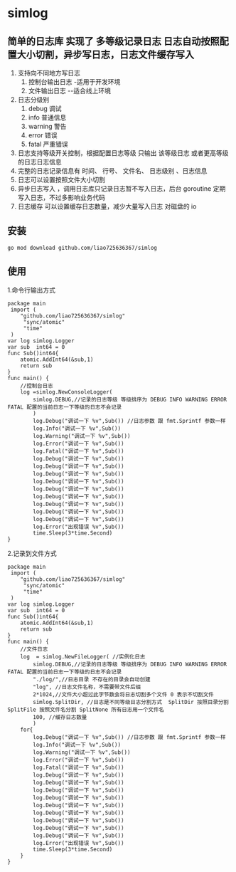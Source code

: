 # simlog
## 简单的日志库 实现了 多等级记录日志 日志自动按照配置大小切割，异步写日志，日志文件缓存写入

1. 支持向不同地方写日志
   1. 控制台输出日志 -适用于开发环境
   2. 文件输出日志 --适合线上环境
2. 日志分级别
   1. debug 调试
   2. info 普通信息
   3. warning 警告
   4. error 错误
   5. fatal 严重错误
3. 日志支持等级开关控制，根据配置日志等级 只输出 该等级日志 或者更高等级的日志日志信息
4. 完整的日志记录信息有 时间、 行号、 文件名、 日志级别 、日志信息 
5. 日志可以设置按照文件大小切割
6. 异步日志写入 ，调用日志库只记录日志暂不写入日志，后台  goroutine 定期写入日志，不过多影响业务代码
7. 日志缓存 可以设置缓存日志数量，减少大量写入日志 对磁盘的 io



## 安装

```shell
go mod download github.com/liao725636367/simlog 
```



## 使用

1.命令行输出方式

```golang
package main
 import (
 	"github.com/liao725636367/simlog"
	 "sync/atomic"
	 "time"
 )
var log simlog.Logger
var sub  int64 = 0
func Sub()int64{
	atomic.AddInt64(&sub,1)
	return sub
}
func main() {
	//控制台日志
	log =simlog.NewConsoleLogger(
		simlog.DEBUG,//记录的日志等级 等级排序为 DEBUG INFO WARNING ERROR FATAL 配置的当前日志一下等级的日志不会记录
		)
		log.Debug("调试一下 %v",Sub()) //日志参数 跟 fmt.Sprintf 参数一样
		log.Info("调试一下 %v",Sub())
		log.Warning("调试一下 %v",Sub())
		log.Error("调试一下 %v",Sub())
		log.Fatal("调试一下 %v",Sub())
		log.Debug("调试一下 %v",Sub())
		log.Debug("调试一下 %v",Sub())
		log.Debug("调试一下 %v",Sub())
		log.Debug("调试一下 %v",Sub())
		log.Debug("调试一下 %v",Sub())
		log.Debug("调试一下 %v",Sub())
		log.Debug("调试一下 %v",Sub())
		log.Debug("调试一下 %v",Sub())
		log.Debug("调试一下 %v",Sub())
		log.Error("出现错误 %v",Sub())
		time.Sleep(3*time.Second)
}

```



2.记录到文件方式

```golang
package main
 import (
 	"github.com/liao725636367/simlog"
	 "sync/atomic"
	 "time"
 )
var log simlog.Logger
var sub  int64 = 0
func Sub()int64{
	atomic.AddInt64(&sub,1)
	return sub
}
func main() {
	//文件日志
	log  = simlog.NewFileLogger( //实例化日志
		simlog.DEBUG,//记录的日志等级 等级排序为 DEBUG INFO WARNING ERROR FATAL 配置的当前日志一下等级的日志不会记录
		"./log/",//日志目录 不存在的目录会自动创建
		"log", //日志文件名称，不需要带文件后缀
		2*1024,//文件大小超过此字节数会将日志切割多个文件 0 表示不切割文件
		simlog.SplitDir, //日志是不同等级日志分割方式  SplitDir 按照目录分割 SplitFile 按照文件名分割 SplitNone 所有日志用一个文件名
		100, //缓存日志数量
		)
	for{
		log.Debug("调试一下 %v",Sub()) //日志参数 跟 fmt.Sprintf 参数一样
		log.Info("调试一下 %v",Sub())
		log.Warning("调试一下 %v",Sub())
		log.Error("调试一下 %v",Sub())
		log.Fatal("调试一下 %v",Sub())
		log.Debug("调试一下 %v",Sub())
		log.Debug("调试一下 %v",Sub())
		log.Debug("调试一下 %v",Sub())
		log.Debug("调试一下 %v",Sub())
		log.Debug("调试一下 %v",Sub())
		log.Debug("调试一下 %v",Sub())
		log.Debug("调试一下 %v",Sub())
		log.Debug("调试一下 %v",Sub())
		log.Debug("调试一下 %v",Sub())
		log.Error("出现错误 %v",Sub())
		time.Sleep(3*time.Second)
	}
}

```

